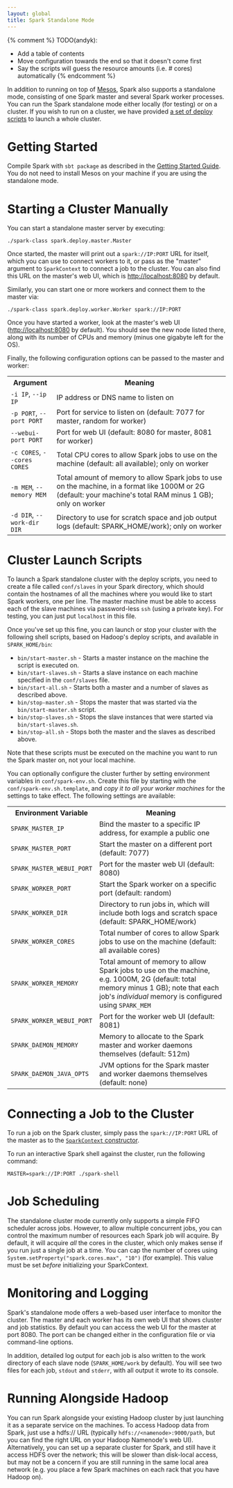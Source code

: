 ```yaml
---
layout: global
title: Spark Standalone Mode
---
```


{% comment %}
TODO(andyk):
  - Add a table of contents
  - Move configuration towards the end so that it doesn't come first
  - Say the scripts will guess the resource amounts (i.e. # cores) automatically
{% endcomment %}

In addition to running on top of [Mesos](https://github.com/mesos/mesos), Spark also supports a standalone mode, consisting of one Spark master and several Spark worker processes. You can run the Spark standalone mode either locally (for testing) or on a cluster. If you wish to run on a cluster, we have provided [a set of deploy scripts](#cluster-launch-scripts) to launch a whole cluster.

# Getting Started

Compile Spark with `sbt package` as described in the [Getting Started Guide](index.html). You do not need to install Mesos on your machine if you are using the standalone mode.

# Starting a Cluster Manually

You can start a standalone master server by executing:

    ./spark-class spark.deploy.master.Master

Once started, the master will print out a `spark://IP:PORT` URL for itself, which you can use to connect workers to it,
or pass as the "master" argument to `SparkContext` to connect a job to the cluster. You can also find this URL on
the master's web UI, which is [http://localhost:8080](http://localhost:8080) by default.

Similarly, you can start one or more workers and connect them to the master via:

    ./spark-class spark.deploy.worker.Worker spark://IP:PORT

Once you have started a worker, look at the master's web UI ([http://localhost:8080](http://localhost:8080) by default).
You should see the new node listed there, along with its number of CPUs and memory (minus one gigabyte left for the OS).

Finally, the following configuration options can be passed to the master and worker: 

<table class="table">
  <tr><th style="width:21%">Argument</th><th>Meaning</th></tr>
  <tr>
    <td><code>-i IP</code>, <code>--ip IP</code></td>
    <td>IP address or DNS name to listen on</td>
  </tr>
  <tr>
    <td><code>-p PORT</code>, <code>--port PORT</code></td>
    <td>Port for service to listen on (default: 7077 for master, random for worker)</td>
  </tr>
  <tr>
    <td><code>--webui-port PORT</code></td>
    <td>Port for web UI (default: 8080 for master, 8081 for worker)</td>
  </tr>
  <tr>
    <td><code>-c CORES</code>, <code>--cores CORES</code></td>
    <td>Total CPU cores to allow Spark jobs to use on the machine (default: all available); only on worker</td>
  </tr>
  <tr>
    <td><code>-m MEM</code>, <code>--memory MEM</code></td>
    <td>Total amount of memory to allow Spark jobs to use on the machine, in a format like 1000M or 2G (default: your machine's total RAM minus 1 GB); only on worker</td>
  </tr>
  <tr>
    <td><code>-d DIR</code>, <code>--work-dir DIR</code></td>
    <td>Directory to use for scratch space and job output logs (default: SPARK_HOME/work); only on worker</td>
  </tr>
</table>


# Cluster Launch Scripts

To launch a Spark standalone cluster with the deploy scripts, you need to create a file called `conf/slaves` in your Spark directory, which should contain the hostnames of all the machines where you would like to start Spark workers, one per line. The master machine must be able to access each of the slave machines via password-less `ssh` (using a private key). For testing, you can just put `localhost` in this file.

Once you've set up this fine, you can launch or stop your cluster with the following shell scripts, based on Hadoop's deploy scripts, and available in `SPARK_HOME/bin`:

- `bin/start-master.sh` - Starts a master instance on the machine the script is executed on.
- `bin/start-slaves.sh` - Starts a slave instance on each machine specified in the `conf/slaves` file.
- `bin/start-all.sh` - Starts both a master and a number of slaves as described above.
- `bin/stop-master.sh` - Stops the master that was started via the `bin/start-master.sh` script.
- `bin/stop-slaves.sh` - Stops the slave instances that were started via `bin/start-slaves.sh`.
- `bin/stop-all.sh` - Stops both the master and the slaves as described above.

Note that these scripts must be executed on the machine you want to run the Spark master on, not your local machine.

You can optionally configure the cluster further by setting environment variables in `conf/spark-env.sh`. Create this file by starting with the `conf/spark-env.sh.template`, and _copy it to all your worker machines_ for the settings to take effect. The following settings are available:

<table class="table">
  <tr><th style="width:21%">Environment Variable</th><th>Meaning</th></tr>
  <tr>
    <td><code>SPARK_MASTER_IP</code></td>
    <td>Bind the master to a specific IP address, for example a public one</td>
  </tr>
  <tr>
    <td><code>SPARK_MASTER_PORT</code></td>
    <td>Start the master on a different port (default: 7077)</td>
  </tr>
  <tr>
    <td><code>SPARK_MASTER_WEBUI_PORT</code></td>
    <td>Port for the master web UI (default: 8080)</td>
  </tr>
  <tr>
    <td><code>SPARK_WORKER_PORT</code></td>
    <td>Start the Spark worker on a specific port (default: random)</td>
  </tr>
  <tr>
    <td><code>SPARK_WORKER_DIR</code></td>
    <td>Directory to run jobs in, which will include both logs and scratch space (default: SPARK_HOME/work)</td>
  </tr>
  <tr>
    <td><code>SPARK_WORKER_CORES</code></td>
    <td>Total number of cores to allow Spark jobs to use on the machine (default: all available cores)</td>
  </tr>
  <tr>
    <td><code>SPARK_WORKER_MEMORY</code></td>
    <td>Total amount of memory to allow Spark jobs to use on the machine, e.g. 1000M, 2G (default: total memory minus 1 GB); note that each job's <i>individual</i> memory is configured using <code>SPARK_MEM</code></td>
  </tr>
  <tr>
    <td><code>SPARK_WORKER_WEBUI_PORT</code></td>
    <td>Port for the worker web UI (default: 8081)</td>
  </tr>
  <tr>
    <td><code>SPARK_DAEMON_MEMORY</code></td>
    <td>Memory to allocate to the Spark master and worker daemons themselves (default: 512m)</td>
  </tr>
  <tr>
    <td><code>SPARK_DAEMON_JAVA_OPTS</code></td>
    <td>JVM options for the Spark master and worker daemons themselves (default: none)</td>
  </tr>
</table>



# Connecting a Job to the Cluster

To run a job on the Spark cluster, simply pass the `spark://IP:PORT` URL of the master as to the [`SparkContext`
constructor](scala-programming-guide.html#initializing-spark).

To run an interactive Spark shell against the cluster, run the following command:

    MASTER=spark://IP:PORT ./spark-shell


# Job Scheduling

The standalone cluster mode currently only supports a simple FIFO scheduler across jobs.
However, to allow multiple concurrent jobs, you can control the maximum number of resources each Spark job will acquire.
By default, it will acquire *all* the cores in the cluster, which only makes sense if you run just a single
job at a time. You can cap the number of cores using `System.setProperty("spark.cores.max", "10")` (for example).
This value must be set *before* initializing your SparkContext.


# Monitoring and Logging

Spark's standalone mode offers a web-based user interface to monitor the cluster. The master and each worker has its own web UI that shows cluster and job statistics. By default you can access the web UI for the master at port 8080. The port can be changed either in the configuration file or via command-line options.

In addition, detailed log output for each job is also written to the work directory of each slave node (`SPARK_HOME/work` by default). You will see two files for each job, `stdout` and `stderr`, with all output it wrote to its console.


# Running Alongside Hadoop

You can run Spark alongside your existing Hadoop cluster by just launching it as a separate service on the machines. To access Hadoop data from Spark, just use a hdfs:// URL (typically `hdfs://<namenode>:9000/path`, but you can find the right URL on your Hadoop Namenode's web UI). Alternatively, you can set up a separate cluster for Spark, and still have it access HDFS over the network; this will be slower than disk-local access, but may not be a concern if you are still running in the same local area network (e.g. you place a few Spark machines on each rack that you have Hadoop on).

